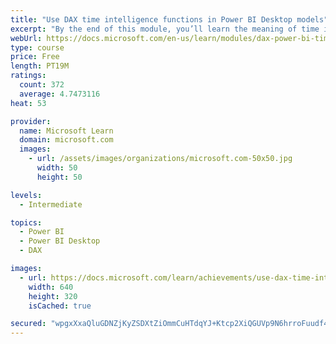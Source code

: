 ```yaml
---
title: "Use DAX time intelligence functions in Power BI Desktop models"
excerpt: "By the end of this module, you’ll learn the meaning of time intelligence and how to add time intelligence DAX calculations to your model. These calculations will include year-to-date (YTD), year-over-year (YoY) growth, and others."
webUrl: https://docs.microsoft.com/en-us/learn/modules/dax-power-bi-time-intelligence/
type: course
price: Free
length: PT19M
ratings:
  count: 372
  average: 4.7473116
heat: 53

provider:
  name: Microsoft Learn
  domain: microsoft.com
  images:
    - url: /assets/images/organizations/microsoft.com-50x50.jpg
      width: 50
      height: 50

levels:
  - Intermediate

topics:
  - Power BI
  - Power BI Desktop
  - DAX

images:
  - url: https://docs.microsoft.com/learn/achievements/use-dax-time-intelligence-functions-power-bi-desktop-social.png
    width: 640
    height: 320
    isCached: true

secured: "wpgxXxaQluGDNZjKyZSDXtZiOmmCuHTdqYJ+Ktcp2XiQGUVp9N6hrroFuudf4UWhpofn7VnohrM4LYk9mlW2CNaM/g09Q1jgJv3SBo7ywQQGzhYXqVXw/QvbKZGOKBQgrJFSgUFG1LRV0I+1T+YNWwbqbaH267J+c7IIEW+NEvoyhYl/D7EkXPspx9NKPDbHqkCzKEd7tHsAIX0OHnMVKsHIBEe5XASaJrTDh9nwmpUIF9+GYnGI1rl+Nq+4ivGOWLt2CWTcjCUVo5c0Bp7X+EghTURnz8UScVnZl3CXKvA+5mwAGWONeCVmiEcVhnaJlGktecLbm8LXEZoSGgsw21MJsrdhUyBs4n5KW2+AXG12ckqGGvZS0/4yIJ3e/ylIZGUu7m+n5aghccJF9bj9wfJiEe7Piz8ekgGk4ygAhZ8=;aaVSo6xO9eYU03M4dDKGZw=="
---
```


